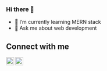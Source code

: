 ### Hi there 👋

- 🌱 I’m currently learning MERN stack
- 💬 Ask me about web development

## Connect with me
<a href="https://twitter.com/tinkal_deka" target="_blank">
  <img align="left" alt="twitter icon" width="22px" src="https://img.icons8.com/fluent/48/4a90e2/twitter.png">
</a>
<a href="mailto:tinkalmunu@gmail.com" target="_blank">
  <img align="left" alt="email icon" width="22px" src="https://img.icons8.com/ios-filled/50/fa314a/email-open.png">
</a>
